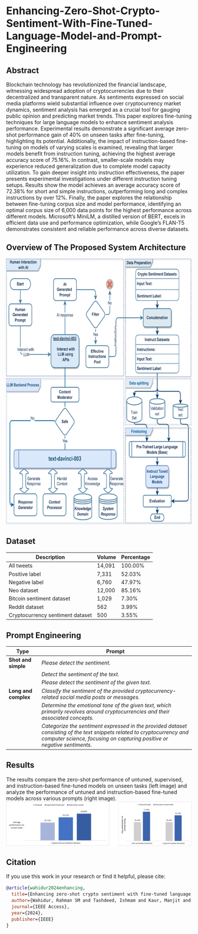 # Enhancing-Zero-Shot-Crypto-Sentiment-With-Fine-Tuned-Language-Model-and-Prompt-Engineering

## Abstract

Blockchain technology has revolutionized the financial landscape, witnessing widespread adoption of cryptocurrencies due to their decentralized and transparent nature. As sentiments expressed on social media platforms wield substantial influence over cryptocurrency market dynamics, sentiment analysis has emerged as a crucial tool for gauging public opinion and predicting market trends. This paper explores fine-tuning techniques for large language models to enhance sentiment analysis performance. Experimental results demonstrate a significant average zero-shot performance gain of 40% on unseen tasks after fine-tuning, highlighting its potential. Additionally, the impact of instruction-based fine-tuning on models of varying scales is examined, revealing that larger models benefit from instruction tuning, achieving the highest average accuracy score of 75.16%. In contrast, smaller-scale models may experience reduced generalization due to complete model capacity utilization. To gain deeper insight into instruction effectiveness, the paper presents experimental investigations under different instruction tuning setups. Results show the model achieves an average accuracy score of 72.38% for short and simple instructions, outperforming long and complex instructions by over 12%. Finally, the paper explores the relationship between fine-tuning corpus size and model performance, identifying an optimal corpus size of 6,000 data points for the highest performance across different models. Microsoft’s MiniLM, a distilled version of BERT, excels in efficient data use and performance optimization, while Google’s FLAN-T5 demonstrates consistent and reliable performance across diverse datasets.

## Overview of The Proposed System Architecture

<img src="images/Propose_diagram_color.png" width="1280px" height="720px" />

## Dataset

| Description                           | Volume  | Percentage  |
|---------------------------------------|---------|-------------|
| All tweets                            | 14,091  | 100.00%     |
| Positive label                        | 7,331   | 52.03%      |
| Negative label                        | 6,760   | 47.97%      |
| Neo dataset                           | 12,000  | 85.16%      |
| Bitcoin sentiment dataset             | 1,029   | 7.30%       |
| Reddit dataset                        | 562     | 3.99%       |
| Cryptocurrency sentiment dataset      | 500     | 3.55%       |

## Prompt Engineering

| Type             | Prompt                                                                                          |
|------------------|-------------------------------------------------------------------------------------------------|
| **Shot and simple** | *Please detect the sentiment.*                                                                  |
|                  | *Detect the sentiment of the text.*                                                              |
|                  | *Please detect the sentiment of the given text.*                                                 |
| **Long and complex** | *Classify the sentiment of the provided cryptocurrency-related social media posts or messages.* |
|                  | *Determine the emotional tone of the given text, which primarily revolves around cryptocurrencies and their associated concepts.* |
|                  | *Categorize the sentiment expressed in the provided dataset consisting of the text snippets related to cryptocurrency and computer science, focusing on capturing positive or negative sentiments.* |


## Results

The results compare the zero-shot performance of untuned, supervised, and instruction-based fine-tuned models on unseen tasks (left image) and analyze the performance of untuned and instruction-based fine-tuned models across various prompts (right image).
<img src="images/results.png"/>

## Citation

If you use this work in your research or find it helpful, please cite:

```bibtex
@article{wahidur2024enhancing,
  title={Enhancing zero-shot crypto sentiment with fine-tuned language model and prompt engineering},
  author={Wahidur, Rahman SM and Tashdeed, Ishmam and Kaur, Manjit and Lee, Heung-No},
  journal={IEEE Access},
  year={2024},
  publisher={IEEE}
}
